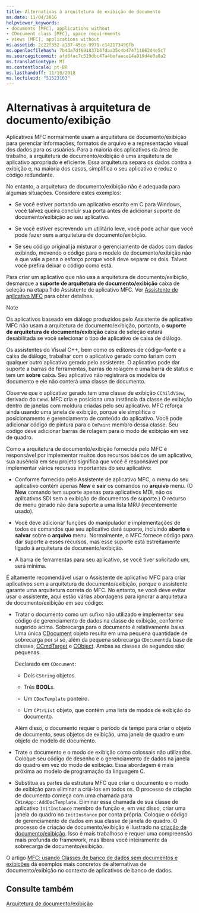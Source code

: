 ```yaml
---
title: Alternativas à arquitetura de exibição de documento
ms.date: 11/04/2016
helpviewer_keywords:
- documents [MFC], applications without
- CDocument class [MFC], space requirements
- views [MFC], applications without
ms.assetid: 2c22f352-a137-45ce-9971-c142173496fb
ms.openlocfilehash: 7b4da7df691837b47daa35c4b474711062d4e5c7
ms.sourcegitcommit: afd6fac7c519dbc47a4befaece14a919d4e0a8a2
ms.translationtype: MT
ms.contentlocale: pt-BR
ms.lasthandoff: 11/10/2018
ms.locfileid: "51523163"
---
```

# <a name="alternatives-to-the-documentview-architecture"></a>Alternativas à arquitetura de documento/exibição

Aplicativos MFC normalmente usam a arquitetura de documento/exibição para gerenciar informações, formatos de arquivo e a representação visual dos dados para os usuários. Para a maioria dos aplicativos da área de trabalho, a arquitetura de documento/exibição é uma arquitetura de aplicativo apropriado e eficiente. Essa arquitetura separa os dados contra a exibição e, na maioria dos casos, simplifica o seu aplicativo e reduz o código redundante.

No entanto, a arquitetura de documento/exibição não é adequada para algumas situações. Considere estes exemplos:

- Se você estiver portando um aplicativo escrito em C para Windows, você talvez queira concluir sua porta antes de adicionar suporte de documento/exibição ao seu aplicativo.

- Se você estiver escrevendo um utilitário leve, você pode achar que você pode fazer sem a arquitetura de documento/exibição.

- Se seu código original já misturar o gerenciamento de dados com dados exibindo, movendo o código para o modelo de documento/exibição não é que vale a pena o esforço porque você deve separar os dois. Talvez você prefira deixar o código como está.

Para criar um aplicativo que não usa a arquitetura de documento/exibição, desmarque a **suporte de arquitetura de documento/exibição** caixa de seleção na etapa 1 do Assistente de aplicativo MFC. Ver [Assistente de aplicativo MFC](../mfc/reference/mfc-application-wizard.md) para obter detalhes.

> [!NOTE]
>  Os aplicativos baseado em diálogo produzidos pelo Assistente de aplicativo MFC não usam a arquitetura de documento/exibição, portanto, o **suporte de arquitetura de documento/exibição** caixa de seleção estará desabilitada se você selecionar o tipo de aplicativo de caixa de diálogo.

Os assistentes do Visual C++, bem como os editores de código-fonte e a caixa de diálogo, trabalhar com o aplicativo gerado como fariam com qualquer outro aplicativo gerado pelo assistente. O aplicativo pode dar suporte a barras de ferramentas, barras de rolagem e uma barra de status e tem um **sobre** caixa. Seu aplicativo não registrará os modelos de documento e ele não conterá uma classe de documento.

Observe que o aplicativo gerado tem uma classe de exibição `CChildView`, derivado do `CWnd`. MFC cria e posiciona uma instância da classe de exibição dentro de janelas com moldura criadas pelo seu aplicativo. MFC reforça ainda usando uma janela de exibição, porque ele simplifica o posicionamento e gerenciamento de conteúdo do aplicativo. Você pode adicionar código de pintura para o `OnPaint` membro dessa classe. Seu código deve adicionar barras de rolagem para o modo de exibição em vez de quadro.

Como a arquitetura de documento/exibição fornecida pelo MFC é responsável por implementar muitos dos recursos básicos de um aplicativo, sua ausência em seu projeto significa que você é responsável por implementar vários recursos importantes do seu aplicativo:

- Conforme fornecido pelo Assistente de aplicativo MFC, o menu do seu aplicativo contém apenas **New** e **sair** os comandos no **arquivo** menu. (O **New** comando tem suporte apenas para aplicativos MDI, não os aplicativos SDI sem a exibição de documentos de suporte.) O recurso de menu gerado não dará suporte a uma lista MRU (recentemente usado).

- Você deve adicionar funções do manipulador e implementações de todos os comandos que seu aplicativo dará suporte, incluindo **aberto** e **salvar** sobre o **arquivo** menu. Normalmente, o MFC fornece código para dar suporte a esses recursos, mas esse suporte está estreitamente ligado à arquitetura de documento/exibição.

- A barra de ferramentas para seu aplicativo, se você tiver solicitado um, será mínima.

É altamente recomendável usar o Assistente de aplicativo MFC para criar aplicativos sem a arquitetura de documento/exibição, porque o assistente garante uma arquitetura correta do MFC. No entanto, se você deve evitar usar o assistente, aqui estão várias abordagens para ignorar a arquitetura de documento/exibição em seu código:

- Tratar o documento como um sufixo não utilizado e implementar seu código de gerenciamento de dados na classe de exibição, conforme sugerido acima. Sobrecarga para o documento é relativamente baixa. Uma única [CDocument](../mfc/reference/cdocument-class.md) objeto resulta em uma pequena quantidade de sobrecarga por si só, além da pequena sobrecarga `CDocument`da base de classes, [CCmdTarget](../mfc/reference/ccmdtarget-class.md) e [CObject](../mfc/reference/cobject-class.md). Ambas as classes de segundos são pequenas.

   Declarado em `CDocument`:

  - Dois `CString` objetos.

  - Três **BOOL**s.

  - Um `CDocTemplate` ponteiro.

  - Um `CPtrList` objeto, que contém uma lista de modos de exibição do documento.

  Além disso, o documento requer o período de tempo para criar o objeto de documento, seus objetos de exibição, uma janela de quadro e um objeto de modelo de documento.

- Trate o documento e o modo de exibição como colossais não utilizados. Coloque seu código de desenho e o gerenciamento de dados na janela do quadro em vez do modo de exibição. Essa abordagem é mais próxima ao modelo de programação da linguagem C.

- Substitua as partes da estrutura MFC que criar o documento e o modo de exibição para eliminar a criá-los em todos os. O processo de criação de documento começa com uma chamada para `CWinApp::AddDocTemplate`. Eliminar essa chamada de sua classe de aplicativo `InitInstance` membro de função e, em vez disso, criar uma janela do quadro no `InitInstance` por conta própria. Coloque o código de gerenciamento de dados em sua classe de janela do quadro. O processo de criação de documento/exibição é ilustrado na [criação de documento/exibição](../mfc/document-view-creation.md). Isso é mais trabalhoso e requer uma compreensão mais profunda do framework, mas libera você inteiramente da sobrecarga de documento/exibição.

O artigo [MFC: usando Classes de banco de dados sem documentos e exibições](../data/mfc-using-database-classes-without-documents-and-views.md) dá exemplos mais concretos de alternativas de documento/exibição no contexto de aplicativos de banco de dados.

## <a name="see-also"></a>Consulte também

[Arquitetura de documento/exibição](../mfc/document-view-architecture.md)

